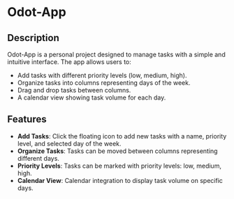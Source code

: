 # Odot-App

## Description

Odot-App is a personal project designed to manage tasks with a simple and intuitive interface. The app allows users to:
- Add tasks with different priority levels (low, medium, high).
- Organize tasks into columns representing days of the week.
- Drag and drop tasks between columns.
- A calendar view showing task volume for each day.

## Features

- **Add Tasks**: Click the floating icon to add new tasks with a name, priority level, and selected day of the week.
- **Organize Tasks**: Tasks can be moved between columns representing different days.
- **Priority Levels**: Tasks can be marked with priority levels: low, medium, high.
- **Calendar View**: Calendar integration to display task volume on specific days.
